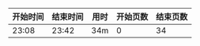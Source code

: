 
| 开始时间  | 结束时间 |用时 |开始页数 |结束页数 |
| ------------- | ------------- | ------------- | ------------- | ------------- |
| 23:08  | 23:42  |34m  |0  |34  |